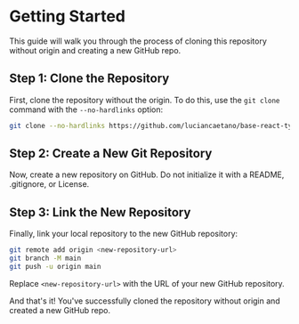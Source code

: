# Getting Started

This guide will walk you through the process of cloning this repository without origin and creating a new GitHub repo.

## Step 1: Clone the Repository

First, clone the repository without the origin. To do this, use the `git clone` command with the `--no-hardlinks` option:

```bash
git clone --no-hardlinks https://github.com/luciancaetano/base-react-typescript-project.git <new-directory>
```

## Step 2: Create a New Git Repository

Now, create a new repository on GitHub. Do not initialize it with a README, .gitignore, or License.

## Step 3: Link the New Repository

Finally, link your local repository to the new GitHub repository:

```bash
git remote add origin <new-repository-url>
git branch -M main
git push -u origin main
```

Replace `<new-repository-url>` with the URL of your new GitHub repository.

And that's it! You've successfully cloned the repository without origin and created a new GitHub repo.
